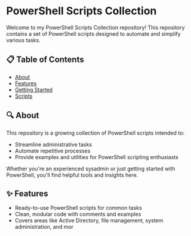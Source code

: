# PowerShell Scripts Collection

Welcome to my PowerShell Scripts Collection repository! This repository contains a set of PowerShell scripts designed to automate and simplify various tasks.

## 📋 Table of Contents

- [About](#about)
- [Features](#features)
- [Getting Started](#getting-started)
- [Scripts](#scripts)


## 🔍 About

This repository is a growing collection of PowerShell scripts intended to:
- Streamline administrative tasks
- Automate repetitive processes
- Provide examples and utilities for PowerShell scripting enthusiasts

Whether you're an experienced sysadmin or just getting started with PowerShell, you'll find helpful tools and insights here.

## ✨ Features

- Ready-to-use PowerShell scripts for common tasks
- Clean, modular code with comments and examples
- Covers areas like Active Directory, file management, system administration, and mor
